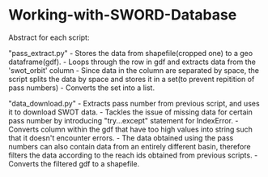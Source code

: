 # Working-with-SWORD-Database

Abstract for each script:

"pass_extract.py"
    - Stores the data from shapefile(cropped one) to a geo dataframe(gdf).
    - Loops through the row in gdf and extracts data from the 'swot_orbit' column
    - Since data in the column are separated by space, the script splits the data by space and stores it in a set(to prevent repitition of pass numbers)
    - Converts the set into a list.

"data_download.py"
    - Extracts pass number from previous script, and uses it to download SWOT data.
    - Tackles the issue of missing data for certain pass number by introducing "try...except" statement for IndexError.
    - Converts column within the gdf that have too high values into string such that it doesn't encounter errors.
    - The data obtained using the pass numbers can also contain data from an entirely different basin, therefore filters the data according to the reach ids obtained from previous scripts.
    - Converts the filtered gdf to a shapefile.
    

